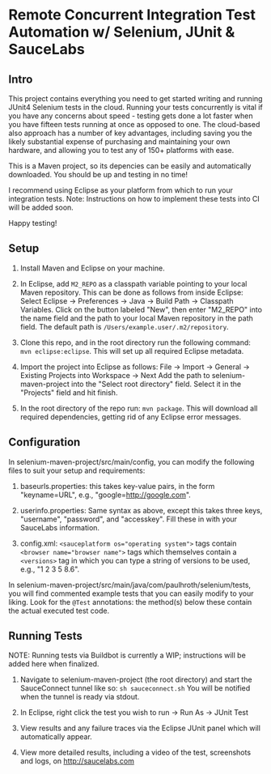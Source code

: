 Remote Concurrent Integration Test Automation w/ Selenium, JUnit & SauceLabs
============================================================================

Intro
-----

This project contains everything you need to get started writing and running JUnit4 Selenium tests in the cloud.
Running your tests concurrently is vital if you have any concerns about speed - testing gets done a lot faster when you have fifteen tests running at once as opposed to one.
The cloud-based also approach has a number of key advantages, including saving you the likely substantial expense of purchasing and maintaining your own hardware, and allowing you to test any of 150+ platforms with ease.

This is a Maven project, so its depencies can be easily and automatically downloaded. You should be up and testing in no time!

I recommend using Eclipse as your platform from which to run your integration tests.
Note: Instructions on how to implement these tests into CI will be added soon.

Happy testing!

Setup
-----

1. Install Maven and Eclipse on your machine.

2. In Eclipse, add ```M2_REPO``` as a classpath variable pointing to your local Maven repository. 
   This can be done as follows from inside Eclipse:
   Select Eclipse -> Preferences -> Java -> Build Path -> Classpath Variables.
   Click on the button labeled "New", then enter "M2_REPO" into the name field and the path to your local Maven repository in the path field.
   The default path is ```/Users/example.user/.m2/repository```.

3. Clone this repo, and in the root directory run the following command: ```mvn eclipse:eclipse```. This will set up all required Eclipse metadata.

4. Import the project into Eclipse as follows: File -> Import -> General -> Existing Projects into Workspace -> Next
   Add the path to selenium-maven-project into the "Select root directory" field. Select it in the "Projects" field and hit finish.

5. In the root directory of the repo run: ```mvn package```. This will download all required dependencies, getting rid of any Eclipse error messages.

Configuration
-------------

In selenium-maven-project/src/main/config, you can modify the following files to suit your setup and requirements:

1. baseurls.properties: this takes key-value pairs, in the form "keyname=URL", e.g., "google=http://google.com".

2. userinfo.properties: Same syntax as above, except this takes three keys, "username", "password", and "accesskey".
                        Fill these in with your SauceLabs information.

3. config.xml: ```<sauceplatform os="operating system">``` tags contain ```<browser name="browser name">``` tags which themselves contain a ```<versions>``` tag in
               which you can type a string of versions to be used, e.g., "1 2 3 5 8.6".

In selenium-maven-project/src/main/java/com/paulhroth/selenium/tests, you will find commented example tests that you can easily modify to your liking.
Look for the ```@Test``` annotations: the method(s) below these contain the actual executed test code.

Running Tests
-------------

NOTE: Running tests via Buildbot is currently a WIP; instructions will be added here when finalized.

1. Navigate to selenium-maven-project (the root directory) and start the SauceConnect tunnel like so:
   ```sh sauceconnect.sh```
   You will be notified when the tunnel is ready via stdout.

2. In Eclipse, right click the test you wish to run -> Run As -> JUnit Test

3. View results and any failure traces via the Eclipse JUnit panel which will automatically appear.

4. View more detailed results, including a video of the test, screenshots and logs, on http://saucelabs.com
